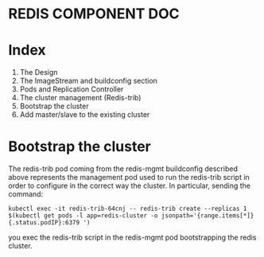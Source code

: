 REDIS COMPONENT DOC
====

Index
===
1. The Design
2. The ImageStream and buildconfig section
3. Pods and Replication Controller
4. The cluster management (Redis-trib)
5. Bootstrap the cluster
6. Add master/slave to the existing cluster


Bootstrap the cluster
===
The redis-trib pod coming from the redis-mgmt buildconfig described above represents the management pod used to run the redis-trib script in order to configure in the
correct way the cluster.
In particular, sending the command:

    kubectl exec -it redis-trib-64cnj -- redis-trib create --replicas 1 $(kubectl get pods -l app=redis-cluster -o jsonpath='{range.items[*]}{.status.podIP}:6379 ')

you exec the redis-trib script in the redis-mgmt pod bootstrapping the redis cluster.
